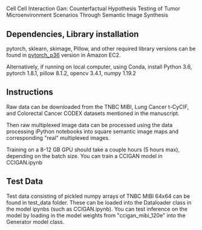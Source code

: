 #
Cell Cell Interaction Gan: Counterfactual Hypothesis Testing of Tumor Microenvironment Scenarios Through Semantic Image Synthesis

## Dependencies, Library installation

pytorch, sklearn, skimage, Pillow, and other required library versions can be found in [pytorch_p36](https://docs.aws.amazon.com/dlami/latest/devguide/tutorial-pytorch.html) version in Amazon EC2.

Alternatively, if running on local computer, using Conda, install Python 3.6, pytorch 1.8.1, pillow 8.1.2, opencv 3.4.1, numpy 1.19.2 


## Instructions

Raw data can be downloaded from the TNBC MIBI, Lung Cancer t-CyCIF, and Colorectal Cancer CODEX datasets mentioned in the manuscript.

Then raw multiplexed image data can be processed using the data processing iPython notebooks into square semantic image maps and corresponding "real" multiplexed images.

Training on a 8-12 GB GPU should take a couple hours (5 hours max), depending on the batch size. You can train a CCIGAN model in CCIGAN.ipynb

## Test Data

Test data consisting of pickled numpy arrays of TNBC MIBI 64x64 can be found in test_data folder. These can be loaded into the Dataloader class in the model ipynbs (such as CCIGAN.ipynb). You can test inference on the model by loading in the model weights from "ccigan_mibi_120e" into the Generator model class.
